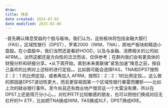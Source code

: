 ```yaml
---
draw:
title: 降息
date created: 2024-07-02
date modified: 2025-02-06
---
```

-首先确认降息受益的个股与板块。我们认为，这些板块将包括金融大银行（FAS），区域性银行（DPST），罗素2000（IWM，TNA），房地产板块和精选小盘股。在小盘股中，我们当然还是看好HOOD，以及与金融、消费相关的公司如AFRM。。淡然这都还是方向性的泛泛而谈，仅供参考；在群内我们会有更具体的财报分析和研报分享。•从下周开始，直到未来美联储"紧急加速"降息之前，按自己喜欢的比例对上述标的进行定投。。比如我可能会选择FAS，TNA和DPST按照2：2：1 的比例定投，或者再加入 AFRM，按照2：2：2：1的比例定投。。这么做的原因是DPST波动性更大，而且更容易因某一个区域性银行暴雷而腰斩——比如上次的硅谷银行事件。至今尚且还有商业地产借贷这一个大雷没有爆，所以在DPST上还是得万分小心。。对杠杆ETF比较敏感的朋友，也可以把他们换成对应无杠杆的1× ETF，比如把TNA换成IWM，FAS换成XLF，DPST换成KRE。
